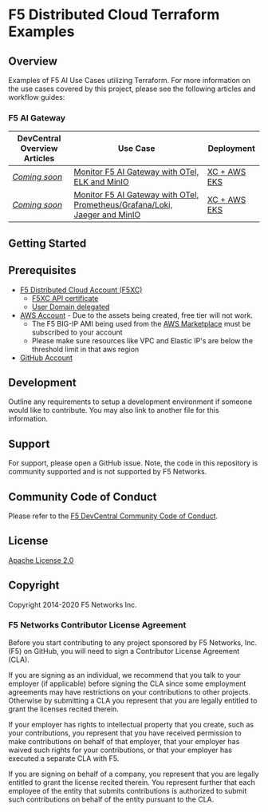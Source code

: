 # F5 Distributed Cloud Terraform Examples

## Overview

Examples of F5 AI Use Cases utilizing Terraform. For more information on the use cases covered by this project, please see the following articles and workflow guides:


### **F5 AI Gateway**

  | **DevCentral Overview Articles**                                                                                                                          | **Use Case**                                                                                                                                                | **Deployment**                                          |
  | --------------------------------------------------------------------------------------------------------------------------------------------------------- | -------------------------------------------------------------------------------------------------------------------------------------------------------------------------------------------------------- | -----------|
  | [*Coming soon*]() | [Monitor F5 AI Gateway with OTel, ELK and MinIO](https://github.com/f5devcentral/F5-AI-Use-Case-Examples/blob/main/Use%20Cases/AI%20Gateway/ELK-monitoring/README.rst)                         |  [XC + AWS EKS](https://github.com/f5devcentral/F5-AI-Use-Case-Examples/tree/main/Use%20Cases/AI%20Gateway/ELK-monitoring/EKS)   |
  | [*Coming soon*]() | [Monitor F5 AI Gateway with OTel, Prometheus/Grafana/Loki, Jaeger and MinIO](https://github.com/f5devcentral/F5-AI-Use-Case-Examples/blob/main/Use%20Cases/AI%20Gateway/Prometheus-Grafana-Loki-Jaeger-monitoring/README.rst) |   [XC + AWS EKS](https://github.com/f5devcentral/F5-AI-Use-Case-Examples/tree/main/Use%20Cases/AI%20Gateway/Prometheus-Grafana-Loki-Jaeger-monitoring/EKS)   |
 

  
## Getting Started

## Prerequisites

* [F5 Distributed Cloud Account (F5XC)](https://console.ves.volterra.io/signup/usage_plan)
  * [F5XC API certificate](https://docs.cloud.f5.com/docs/how-to/user-mgmt/credentials)
  * [User Domain delegated](https://docs.cloud.f5.com/docs/how-to/app-networking/domain-delegation)
* [AWS Account](https://aws.amazon.com) - Due to the assets being created, free tier will not work.
  * The F5 BIG-IP AMI being used from the [AWS Marketplace](https://aws.amazon.com/marketplace) must be subscribed to your account
  * Please make sure resources like VPC and Elastic IP's are below the threshold limit in that aws region
* [GitHub Account](https://github.com)


## Development

Outline any requirements to setup a development environment if someone would like to contribute.  You may also link to another file for this information.

## Support

For support, please open a GitHub issue.  Note, the code in this repository is community supported and is not supported by F5 Networks.  

## Community Code of Conduct

Please refer to the [F5 DevCentral Community Code of Conduct](code_of_conduct.md).

## License

[Apache License 2.0](LICENSE)

## Copyright

Copyright 2014-2020 F5 Networks Inc.

### F5 Networks Contributor License Agreement

Before you start contributing to any project sponsored by F5 Networks, Inc. (F5) on GitHub, you will need to sign a Contributor License Agreement (CLA).

If you are signing as an individual, we recommend that you talk to your employer (if applicable) before signing the CLA since some employment agreements may have restrictions on your contributions to other projects.
Otherwise by submitting a CLA you represent that you are legally entitled to grant the licenses recited therein.

If your employer has rights to intellectual property that you create, such as your contributions, you represent that you have received permission to make contributions on behalf of that employer, that your employer has waived such rights for your contributions, or that your employer has executed a separate CLA with F5.

If you are signing on behalf of a company, you represent that you are legally entitled to grant the license recited therein.
You represent further that each employee of the entity that submits contributions is authorized to submit such contributions on behalf of the entity pursuant to the CLA.
